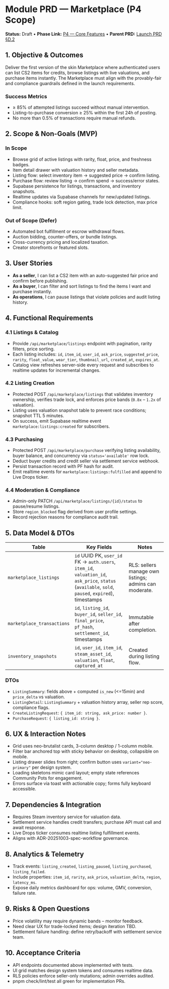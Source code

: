 # Module PRD — Marketplace (P4 Scope)

**Status:** Draft  •  **Phase Link:** [P4 — Core Features](../phases/P4.md)  •  **Parent PRD:** [Launch PRD §D.2](../../PRD.md)

## 1. Objective & Outcomes

Deliver the first version of the skin Marketplace where authenticated users
can list CS2 items for credits, browse listings with live valuations, and
purchase items instantly. The Marketplace must align with the provably-fair
and compliance guardrails defined in the launch requirements.

### Success Metrics
- ≥ 85% of attempted listings succeed without manual intervention.
- Listing-to-purchase conversion ≥ 25% within the first 24h of posting.
- No more than 0.5% of transactions require manual refunds.

## 2. Scope & Non-Goals (MVP)

### In Scope
- Browse grid of active listings with rarity, float, price, and freshness badges.
- Item detail drawer with valuation history and seller metadata.
- Listing flow: select inventory item → suggested price → confirm listing.
- Purchase flow: review listing → confirm spend → success/error states.
- Supabase persistence for listings, transactions, and inventory snapshots.
- Realtime updates via Supabase channels for new/updated listings.
- Compliance hooks: soft region gating, trade lock detection, max price limit.

### Out of Scope (Defer)
- Automated bot fulfillment or escrow withdrawal flows.
- Auction bidding, counter-offers, or bundle listings.
- Cross-currency pricing and localized taxation.
- Creator storefronts or featured slots.

## 3. User Stories
- **As a seller**, I can list a CS2 item with an auto-suggested fair price and confirm before publishing.
- **As a buyer**, I can filter and sort listings to find the items I want and purchase instantly.
- **As operations**, I can pause listings that violate policies and audit listing history.

## 4. Functional Requirements

### 4.1 Listings & Catalog
- Provide `/api/marketplace/listings` endpoint with pagination, rarity filters, price sorting.
- Each listing includes: `id`, `item_id`, `user_id`, `ask_price`, `suggested_price`,
  `rarity`, `float_value`, `wear_tier`, `thumbnail_url`, `created_at`, `expires_at`.
- Catalog view refreshes server-side every request and subscribes to realtime updates for incremental changes.

### 4.2 Listing Creation
- Protected POST `/api/marketplace/listings` that validates inventory ownership,
  verifies trade lock, and enforces price bands (`0.8x` – `1.2x` of valuation).
- Listing uses valuation snapshot table to prevent race conditions; snapshot TTL 5 minutes.
- On success, emit Supabase realtime event `marketplace:listings:created` for subscribers.

### 4.3 Purchasing
- Protected POST `/api/marketplace/purchase` verifying listing availability, buyer balance,
  and concurrency via `status='available'` row lock.
- Deduct buyer credits and credit seller via settlement service webhook.
- Persist transaction record with PF hash for audit.
- Emit realtime events for `marketplace:listings:fulfilled` and append to Live Drops ticker.

### 4.4 Moderation & Compliance
- Admin-only PATCH `/api/marketplace/listings/{id}/status` to pause/resume listings.
- Store `region_blocked` flag derived from user profile settings.
- Record rejection reasons for compliance audit trail.

## 5. Data Model & DTOs

| Table | Key Fields | Notes |
|-------|------------|-------|
| `marketplace_listings` | `id` UUID PK, `user_id` FK → `auth.users`, `item_id`, `valuation_id`, `ask_price`, `status` (`available`, `sold`, `paused`, `expired`), timestamps | RLS: sellers manage own listings; admins can moderate. |
| `marketplace_transactions` | `id`, `listing_id`, `buyer_id`, `seller_id`, `final_price`, `pf_hash`, `settlement_id`, timestamps | Immutable after completion. |
| `inventory_snapshots` | `id`, `user_id`, `item_id`, `steam_asset_id`, `valuation`, `float`, `captured_at` | Created during listing flow. |

### DTOs
- `ListingSummary`: fields above + computed `is_new` (<=15min) and `price_delta` vs valuation.
- `ListingDetail`: `ListingSummary` + valuation history array, seller rep score, compliance flags.
- `CreateListingRequest`: `{ item_id: string, ask_price: number }`.
- `PurchaseRequest`: `{ listing_id: string }`.

## 6. UX & Interaction Notes
- Grid uses neo-brutalist cards, 3-column desktop / 1-column mobile.
- Filter bar anchored top with sticky behavior on desktop, collapsible on mobile.
- Listing drawer slides from right; confirm button uses `variant="neo-primary"` per design system.
- Loading skeletons mimic card layout; empty state references Community Pots for engagement.
- Errors surface via toast with actionable copy; forms fully keyboard accessible.

## 7. Dependencies & Integration
- Requires Steam inventory service for valuation data.
- Settlement service handles credit transfers; purchase API must call and await response.
- Live Drops ticker consumes realtime listing fulfillment events.
- Aligns with ADR-20251003-spec-workflow governance.

## 8. Analytics & Telemetry
- Track events: `listing_created`, `listing_paused`, `listing_purchased`, `listing_failed`.
- Include properties: `item_id`, `rarity`, `ask_price`, `valuation_delta`, `region`, `latency_ms`.
- Expose daily metrics dashboard for ops: volume, GMV, conversion, failure rate.

## 9. Risks & Open Questions
- Price volatility may require dynamic bands – monitor feedback.
- Need clear UX for trade-locked items; design iteration TBD.
- Settlement failure handling: define retry/backoff with settlement service team.

## 10. Acceptance Criteria
- API endpoints documented above implemented with tests.
- UI grid matches design system tokens and consumes realtime data.
- RLS policies enforce seller-only mutations; admin overrides audited.
- pnpm check/lint/test all green for implementation PRs.
